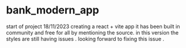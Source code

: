 # bank_modern_app
start of project 18/11/2023
creating a react + vite app 
it has been built in community and free for all by mentioning the source.
 in this version the styles are still having issues . looking forward to fixing this issue .